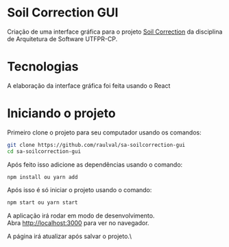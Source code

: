 # Soil Correction GUI

Criação de uma interface gráfica para o projeto [Soil Correction](https://github.com/raulval/sa-soilcorrection) da disciplina de Arquitetura de Software UTFPR-CP.

# Tecnologias

A elaboração da interface gráfica foi feita usando o React

# Iniciando o projeto

Primeiro clone o projeto para seu computador usando os comandos:
```bash
git clone https://github.com/raulval/sa-soilcorrection-gui
cd sa-soilcorrection-gui
```

Após feito isso adicione as dependências usando o comando:
```bash
npm install ou yarn add
```

Após isso é só iniciar o projeto usando o comando:
```bash
npm start ou yarn start
```

A aplicação irá rodar em modo de desenvolvimento.\
Abra [http://localhost:3000](http://localhost:3000) para ver no navegador.

A página irá atualizar após salvar o projeto.\

